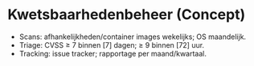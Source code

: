 # Kwetsbaarhedenbeheer (Concept)

- Scans: afhankelijkheden/container images wekelijks; OS maandelijk.
- Triage: CVSS ≥ 7 binnen [7] dagen; ≥ 9 binnen [72] uur.
- Tracking: issue tracker; rapportage per maand/kwartaal.
